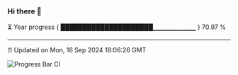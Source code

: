 ### Hi there 👋

⏳ Year progress { █████████████████████▁▁▁▁▁▁▁▁▁ } 70.97 %

---

⏰ Updated on Mon, 16 Sep 2024 18:06:26 GMT

![Progress Bar CI](https://github.com/liununu/liununu/workflows/Progress%20Bar%20CI/badge.svg)
